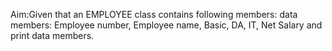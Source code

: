 Aim:Given that an EMPLOYEE class contains following members: data members:
Employee number, Employee name, Basic, DA, IT, Net Salary and print data members.
